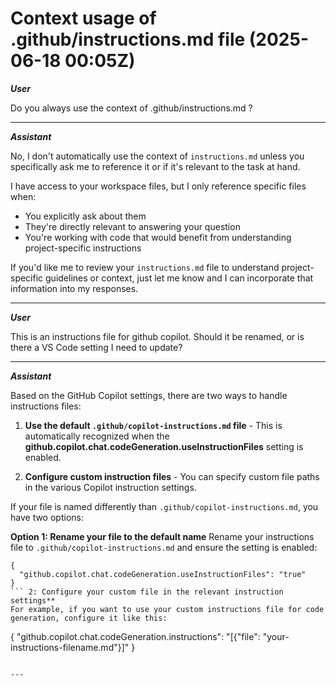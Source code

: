 <!-- Generated by SpecStory -->

# Context usage of .github/instructions.md file (2025-06-18 00:05Z)

_**User**_

Do you always use the context of .github/instructions.md ?

---

_**Assistant**_

No, I don't automatically use the context of `instructions.md` unless you specifically ask me to reference it or if it's relevant to the task at hand.

I have access to your workspace files, but I only reference specific files when:
- You explicitly ask about them
- They're directly relevant to answering your question
- You're working with code that would benefit from understanding project-specific instructions

If you'd like me to review your `instructions.md` file to understand project-specific guidelines or context, just let me know and I can incorporate that information into my responses.

---

_**User**_

This is an instructions file for github copilot. Should it be renamed, or is there a VS Code setting I need to update?

---

_**Assistant**_

Based on the GitHub Copilot settings, there are two ways to handle instructions files:

1. **Use the default `.github/copilot-instructions.md` file** - This is automatically recognized when the **github.copilot.chat.codeGeneration.useInstructionFiles** setting is enabled.

2. **Configure custom instruction files** - You can specify custom file paths in the various Copilot instruction settings.

If your file is named differently than `.github/copilot-instructions.md`, you have two options:

**Option 1: Rename your file to the default name**
Rename your instructions file to `.github/copilot-instructions.md` and ensure the setting is enabled:

```
{
  "github.copilot.chat.codeGeneration.useInstructionFiles": "true"
}
``` 2: Configure your custom file in the relevant instruction settings**
For example, if you want to use your custom instructions file for code generation, configure it like this:

```
{
  "github.copilot.chat.codeGeneration.instructions": "[{\"file\": \"your-instructions-filename.md\"}]"
}
``` can also configure instructions for other Copilot features using **github.copilot.chat.testGeneration.instructions**, **github.copilot.chat.commitMessageGeneration.instructions**, **github.copilot.chat.reviewSelection.instructions**, or **github.copilot.chat.pullRequestDescriptionGeneration.instructions**.

---

